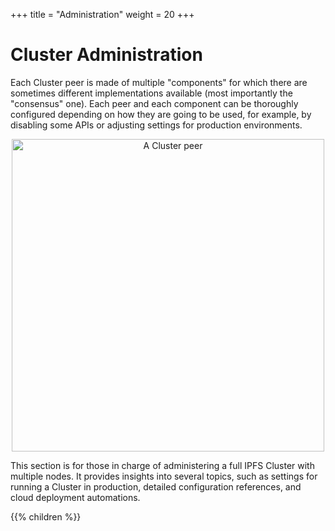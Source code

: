 +++
title = "Administration"
weight = 20
+++

# Cluster Administration

Each Cluster peer is made of multiple "components" for which there are sometimes different implementations available (most importantly the "consensus" one). Each peer and each component can be thoroughly configured depending on how they are going to be used, for example, by disabling some APIs or adjusting settings for production environments.

<center><img alt="A Cluster peer" title="A Cluster peer" src="/cluster/diagrams/png/peer.png" width="500px" /></center>

This section is for those in charge of administering a full IPFS Cluster with multiple nodes. It provides insights into several topics, such as settings for running a Cluster in production, detailed configuration references, and cloud deployment automations.

{{% children %}}
